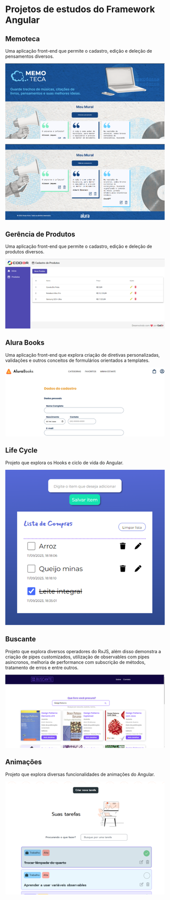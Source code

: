 # Projetos de estudos do Framework Angular

## Memoteca

Uma aplicação front-end que permite o cadastro, edição e deleção de pensamentos diversos.

![alt text](https://github.com/alissonjaques/imagens-aplicacoes/blob/main/memoteca/home1.PNG)

![alt text](https://github.com/alissonjaques/imagens-aplicacoes/blob/main/memoteca/home2.PNG)

## Gerência de Produtos

Uma aplicação front-end que permite o cadastro, edição e deleção de produtos diversos.

![alt text](https://github.com/alissonjaques/imagens-aplicacoes/blob/main/angular-essencial/products.png)

## Alura Books

Uma aplicação front-end que explora criação de diretivas personalizadas, validações e outros conceitos de formulários orientados a templates.

![alt text](https://github.com/alissonjaques/imagens-aplicacoes/blob/main/alura-books/form.png)

## Life Cycle

Projeto que explora os Hooks e ciclo de vida do Angular.

![alt text](https://github.com/alissonjaques/imagens-aplicacoes/blob/main/life-cycle/home.png)

## Buscante

Projeto que explora diversos operadores do RxJS, além disso demonstra a criação de pipes customizados, utilização de observables
com pipes asincronos, melhoria de performance com subscrição de métodos, tratamento de erros e entre outros.

![alt text](https://github.com/alissonjaques/imagens-aplicacoes/blob/main/buscante/home.png)

##

## Animações

Projeto que explora diversas funcionalidades de animações do Angular.

![alt text](https://github.com/alissonjaques/imagens-aplicacoes/blob/main/animacoes/home.png)

##
